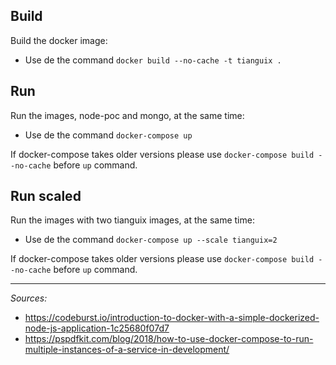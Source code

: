 
## Build

Build the docker image:

- Use de the command `docker build --no-cache -t tianguix .`

## Run

Run the images, node-poc and mongo, at the same time:

- Use de the command `docker-compose up`

If docker-compose takes older versions please use `docker-compose build --no-cache` before `up` command.

## Run scaled

Run the images with two tianguix images, at the same time:

- Use de the command `docker-compose up --scale tianguix=2`

If docker-compose takes older versions please use `docker-compose build --no-cache` before `up` command.

------

_Sources:_ 
- https://codeburst.io/introduction-to-docker-with-a-simple-dockerized-node-js-application-1c25680f07d7
- https://pspdfkit.com/blog/2018/how-to-use-docker-compose-to-run-multiple-instances-of-a-service-in-development/